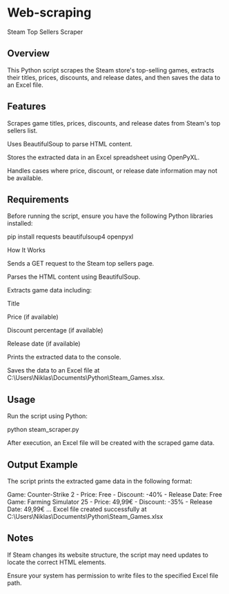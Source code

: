 # Web-scraping
Steam Top Sellers Scraper

## Overview

This Python script scrapes the Steam store's top-selling games, extracts their titles, prices, discounts, and release dates, and then saves the data to an Excel file.

## Features

Scrapes game titles, prices, discounts, and release dates from Steam's top sellers list.

Uses BeautifulSoup to parse HTML content.

Stores the extracted data in an Excel spreadsheet using OpenPyXL.

Handles cases where price, discount, or release date information may not be available.

## Requirements

Before running the script, ensure you have the following Python libraries installed:

pip install requests beautifulsoup4 openpyxl

How It Works

Sends a GET request to the Steam top sellers page.

Parses the HTML content using BeautifulSoup.

Extracts game data including:

Title

Price (if available)

Discount percentage (if available)

Release date (if available)

Prints the extracted data to the console.

Saves the data to an Excel file at C:\Users\Niklas\Documents\Python\Steam_Games.xlsx.

## Usage

Run the script using Python:

python steam_scraper.py

After execution, an Excel file will be created with the scraped game data.

## Output Example

The script prints the extracted game data in the following format:

Game: Counter-Strike 2 - Price: Free - Discount: -40% - Release Date: Free
Game: Farming Simulator 25 - Price: 49,99€ - Discount: -35% - Release Date: 49,99€
...
Excel file created successfully at C:\Users\Niklas\Documents\Python\Steam_Games.xlsx

## Notes

If Steam changes its website structure, the script may need updates to locate the correct HTML elements.

Ensure your system has permission to write files to the specified Excel file path.


